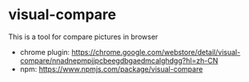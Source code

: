# visual-compare
    
This is a tool for compare pictures in browser

+   chrome plugin: https://chrome.google.com/webstore/detail/visual-compare/nnadnepmpjjpcbeegdbgaedmcalghdgg?hl=zh-CN
+   npm: https://www.npmjs.com/package/visual-compare
